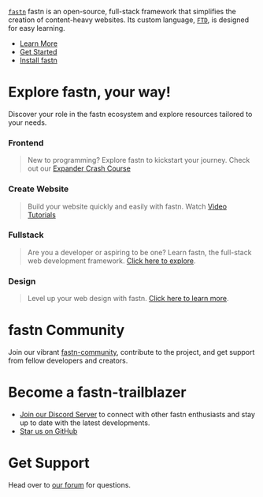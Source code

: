 [`fastn`](https://fastn.io) fastn is an open-source, full-stack framework that simplifies the creation of content-heavy websites. Its custom language, [`FTD`](https://fastn.io/ftd/), is designed for easy learning. 

- [Learn More](https://fastn.com/home/)
- [Get Started](https://fastn.com/setup/)
- [Install fastn](https://fastn.com/install/)

# Explore fastn, your way!

Discover your role in the fastn ecosystem and explore resources tailored to your needs. 

### Frontend

> New to programming? Explore fastn to kickstart your journey. Check out our [Expander Crash Course](https://fastn.com/expander/)

### Create Website

> Build your website quickly and easily with fastn. Watch [Video Tutorials](https://fastn.com/expander/hello-world/-/build/)

### Fullstack

> Are you a developer or aspiring to be one? Learn fastn, the full-stack web development framework. [Click here to explore](https://fastn.com/backend/).

### Design

> Level up your web design with fastn. [Click here to learn more](https://fastn.com/figma/).

# fastn Community

Join our vibrant [fastn-community](https://github.com/fastn-community), contribute to the project, and get support from fellow developers and creators. 

# Become a fastn-trailblazer

- [Join our Discord Server](https://discord.gg/bucrdvptYd) to connect with other fastn enthusiasts and stay up to date with the latest developments.
- [Star us on GitHub](https://github.com/fastn-stack/fastn/)

# Get Support

Head over to [our forum](https://github.com/fastn-stack/fastn/discussions) for questions.
